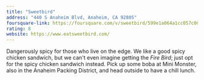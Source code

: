 ```yaml
---
title: "Sweetbird"
address: "440 S Anaheim Blvd, Anaheim, CA 92805"
foursquare-link: https://foursquare.com/v/sweetbird/599e1a064a1cc057c00142a9
rating: 8
website: https://www.eatsweetbird.com/
---
```


Dangerously spicy for those who live on the edge. We like a good spicy chicken sandwich, but we can't even imagine
getting the *Fire Bird*; just opt for the spicy chicken sandwich instead. Pick up some boba at Mini Monster, also in the
Anaheim Packing District, and head outside to have a chill lunch.

